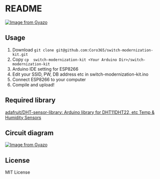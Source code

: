 # README
[![Image from Gyazo](https://i.gyazo.com/40e703a8d136d4240217d99b1fa90b73.jpg)](https://gyazo.com/40e703a8d136d4240217d99b1fa90b73)

## Usage
1. Download `git clone git@github.com:Coro365/switch-modernization-kit.git`
1. Copy `cp  switch-modernization-kit <Your Arduino Dir>/switch-modernization-kit`
1. Arduino IDE setting for ESP8266
1. Edit your SSID, PW, DB address etc in switch-modernization-kit.ino
1. Connect ESP8266 to your computer 
1. Compile and upload!

## Required library
[adafruit/DHT-sensor-library: Arduino library for DHT11DHT22, etc Temp & Humidity Sensors](https://github.com/adafruit/DHT-sensor-library)

## Circuit diagram
[![Image from Gyazo](https://i.gyazo.com/691bf42ea209a3fa79bc40f5e2658620.jpg)](https://gyazo.com/691bf42ea209a3fa79bc40f5e2658620)

## License
MIT License
